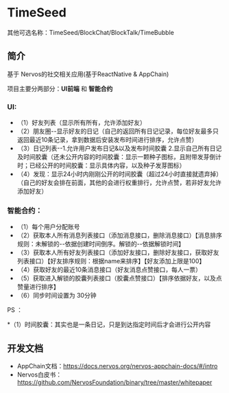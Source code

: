 
# TimeSeed

其他可选名称：TimeSeed/BlockChat/BlockTalk/TimeBubble

## 简介

基于 Nervos的社交相关应用(基于ReactNative & AppChain)

项目主要分两部分：**UI前端** 和 **智能合约**

### UI:

* （1）好友列表（显示所有所有，允许添加好友）
* （2）朋友圈--显示好友的日记（自己的返回所有日记记录，每位好友最多只返回最近10条记录，拿到数据后安装发布时间进行排序，允许点赞）
* （3）日记列表--1.允许用户发布日记&以及发布时间胶囊 2.显示自己所有日记及时间胶囊（还未公开内容的时间胶囊：显示一颗种子图标，且附带发芽倒计时；已经公开的时间胶囊：显示具体内容，以及种子发芽图标）
* （4）发现：显示24小时内刚刚公开的时间胶囊（超过24小时直接就遗弃掉）（自己的好友会排在前面，其他的会进行权重排行，允许点赞，若非好友允许添加好友）

### 智能合约：

* （1）每个用户分配账号
* （2）获取本人所有消息列表接口（添加消息接口，删除消息接口）【消息排序规则：未解锁的--依据创建时间倒序。解锁的--依据解锁时间】
* （3）获取本人所有好友列表接口（添加好友接口，删除好友接口，获取好友列表接口）【好友排序规则：根据name来排序】【好友添加上限是100】
* （4）获取好友的最近10条消息接口（好友消息点赞接口，每人一票）
* （5）获取进入解锁的胶囊列表接口（胶囊点赞接口）【排序依据好友，以及点赞量进行排序】
* （6）同步时间设置为 30分钟


PS ：

*（1）时间胶囊：其实也是一条日记，只是到达指定时间后才会进行公开内容

## 开发文档

* AppChain文档：https://docs.nervos.org/nervos-appchain-docs/#/intro
* Nervos白皮书：https://github.com/NervosFoundation/binary/tree/master/whitepaper
